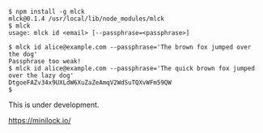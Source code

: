 ```console
$ npm install -g mlck
mlck@0.1.4 /usr/local/lib/node_modules/mlck
$ mlck
usage: mlck id <email> [--passphrase=<passphrase>]

$ mlck id alice@example.com --passphrase='The brown fox jumped over the dog'
Passphrase too weak!
$ mlck id alice@example.com --passphrase='The quick brown fox jumped over the lazy dog'
DtgoeFAZv34x9UXLdW6XuZaZeAmqV2WdSuTQXvWFm59QW
$ 
```

This is under development.

https://minilock.io/
